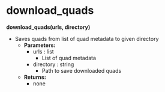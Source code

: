# download_quads

**download_quads(urls, directory)**
- Saves quads from list of quad metadata to given directory
    - **Parameters:**
      	- urls : list
      	  	- List of quad metadata
      	- directory : string
      	  	- Path to save downloaded quads
    - **Returns:**
      	- none
